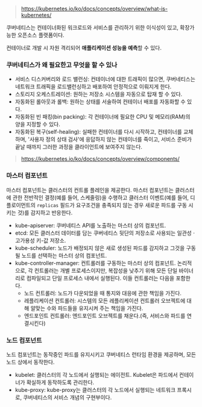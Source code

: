 > https://kubernetes.io/ko/docs/concepts/overview/what-is-kubernetes/

쿠버네티스는 컨테이너화된 워크로드와 서비스를 관리하기 위한 이식성이 있고, 확장가능한 오픈소스 플랫폼이다.

컨테이너로 개발 시 자원 격리되어 **애플리케이션 성능을 예측**할 수 있다.

### 쿠버네티스가 왜 필요한고 무엇을 할 수 있나
- 서비스 디스커버리와 로드 밸런싱: 컨테이너에 대한 트래픽이 많으면, 쿠버네티스는 네트워크 트래픽을 로드밸런싱하고 배포하여 안정적으로 이뤄지게 한다.
- 스토리지 오케스트레이션: 원하는 저장소 시스템을 자동으로 탑재 할 수 있다.
- 자동화된 롤아웃과 롤백: 원하는 상태를 서술하여 컨테이너 배포를 자동화할 수 있다.
- 자동화된 빈 패킹(bin packing): 각 컨테이너에 필요한 CPU 및 메모리(RAM)의 양을 지정할 수 있다.
- 자동화된 복구(self-healing): 실패한 컨테이너를 다시 시작하고, 컨테이너를 교체하며, '사용자 정의 상태 검사'에 응답하지 않는 컨테이너를 죽이고, 서비스 준비가 끝날 때까지 그러한 과정을 클라이언트에 보여주지 않는다.

> https://kubernetes.io/ko/docs/concepts/overview/components/

### 마스터 컴포넌트
마스터 컴포넌트는 클러스터의 컨트롤 플레인을 제공한다. 마스터 컴포넌트는 클러스터에 관한 전반적인 결정(예를 들어, 스케줄링)을 수행하고 클러스터 이벤트(예를 들어, 디플로이먼트의 `replicas` 필드가 요구조건을 충족되지 않는 경우 새로운 파드를 구동 시키는 것)를 감지하고 반응한다.

- kube-apiserver: 쿠버네티스 API를 노출하는 마스터 상의 컴포넌트.
- etcd: 모든 클러스터 데이터를 담는 쿠버네티스 뒷단의 저장소로 사용되는 일관성 · 고가용성 키-값 저장소.
- kube-scheduler: 노드가 배정되지 않은 새로 생성된 파드를 감지하고 그것을 구동될 노드를 선택하는 마스터 상의 컴포넌트.
- kube-controller-manager: 컨트롤러를 구동하는 마스터 상의 컴포넌트. 논리적으로, 각 컨트롤러는 개별 프로세스이지만, 복잡성을 낮추기 위해 모든 단일 바이너리로 컴파일되고 단일 프로세스 내에서 실행된다. 이들 컨트롤러는 다음을 포함한다.
  - 노드 컨트롤러: 노드가 다운되었을 때 통지와 대응에 관한 책임을 가진다.
  - 레플리케이션 컨트롤러: 시스템의 모든 레플리케이션 컨트롤러 오브젝트에 대해 알맞는 수와 파드들을 유지시켜 주는 책임을 가진다.
  - 엔드포인트 컨트롤러: 엔드포인트 오브젝트를 채운다.(즉, 서비스와 파드를 연결시킨다)



### 노드 컴포넌트
노드 컴포넌트는 동작중인 파드를 유지시키고 쿠버네티스 런타임 환경을 제공하며, 모든 노드 상에서 동작한다.

- kubelet: 클러스터의 각 노드에서 실행되는 에이전트. Kubelet은 파드에서 컨테이너가 확실하게 동작하도록 관리한다.
- kube-proxy: kube-proxy는 클러스터의 각 노드에서 실행되는 네트워크 프록시로, 쿠버네티스의 서비스 개념의 구현부이다.

